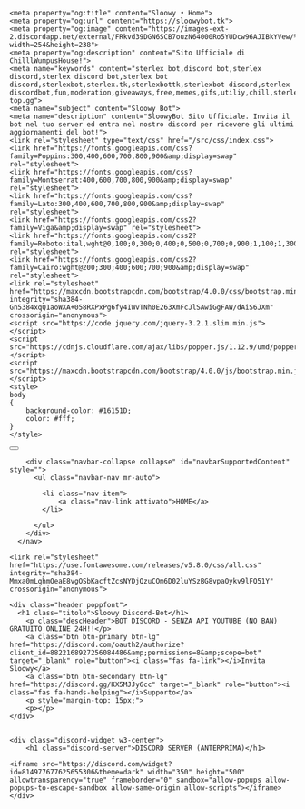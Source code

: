 <html><head>
    <title>Sloowy Bot • Home</title>
    <meta charset="UTF-8">
    <meta name="theme-color" content="#7289DA"><meta name="viewport" content="width=device-width, initial-scale=1">
    
    <meta property="og:title" content="Sloowy • Home">
    <meta property="og:url" content="https://sloowybot.tk">
    <meta property="og:image" content="https://images-ext-2.discordapp.net/external/FRkvd39DGN6SCB7ouzN64000Ro5YUDcw96AJIBkYVew/%3Fwidth%3D379%26height%3D355/https/media.discordapp.net/attachments/728657405168320542/752555145640017970/DmKNuMwXsAAE2qO.png?width=254&height=238">
    <meta property="og:description" content="Sito Ufficiale di ChilllWumpusHouse!">
    <meta name="keywords" content="sterlex bot,discord bot,sterlex discord,sterlex discord bot,sterlex bot discord,sterlexbot,sterlex.tk,sterlexbottk,sterlexbot discord,sterlex discordbot,fun,moderation,giveaways,free,memes,gifs,utiliy,chill,sterlex top.gg">
    <meta name="subject" content="Sloowy Bot">
    <meta name="description" content="SloowyBot Sito Ufficiale. Invita il bot nel tuo server ed entra nel nostro discord per ricevere gli ultimi aggiornamenti del bot!">
    <link rel="stylesheet" type="text/css" href="/src/css/index.css">
    <link href="https://fonts.googleapis.com/css?family=Poppins:300,400,600,700,800,900&amp;display=swap" rel="stylesheet">
    <link href="https://fonts.googleapis.com/css?family=Montserrat:400,600,700,800,900&amp;display=swap" rel="stylesheet">
    <link href="https://fonts.googleapis.com/css?family=Lato:300,400,600,700,800,900&amp;display=swap" rel="stylesheet">
    <link href="https://fonts.googleapis.com/css2?family=Viga&amp;display=swap" rel="stylesheet">
    <link href="https://fonts.googleapis.com/css2?family=Roboto:ital,wght@0,100;0,300;0,400;0,500;0,700;0,900;1,100;1,300;1,400;1,500;1,700;1,900&amp;display=swap" rel="stylesheet">
    <link href="https://fonts.googleapis.com/css2?family=Cairo:wght@200;300;400;600;700;900&amp;display=swap" rel="stylesheet">
    <link rel="stylesheet" href="https://maxcdn.bootstrapcdn.com/bootstrap/4.0.0/css/bootstrap.min.css" integrity="sha384-Gn5384xqQ1aoWXA+058RXPxPg6fy4IWvTNh0E263XmFcJlSAwiGgFAW/dAiS6JXm" crossorigin="anonymous">
    <script src="https://code.jquery.com/jquery-3.2.1.slim.min.js"></script>
    <script src="https://cdnjs.cloudflare.com/ajax/libs/popper.js/1.12.9/umd/popper.min.js"></script>
    <script src="https://maxcdn.bootstrapcdn.com/bootstrap/4.0.0/js/bootstrap.min.js"></script>
    <style>
    body
    {
        background-color: #16151D;
        color: #fff;
    }
    </style>
<style data-emotion=""></style></head>
<body>
    <nav class="navbar bg-transparent navbar-expand-lg">
            <button class="navbar-toggler navbar-dark bg-transparent collapsed" type="button" data-toggle="collapse" data-target="#navbarSupportedContent" aria-controls="navbarSupportedContent" aria-expanded="false" aria-label="Toggle navigation">
                <span class="navbar-toggler-icon"></span>
            </button>
      
        <div class="navbar-collapse collapse" id="navbarSupportedContent" style="">
          <ul class="navbar-nav mr-auto">

            <li class="nav-item">
                <a class="nav-link attivato">HOME</a>
            </li>

          </ul>
        </div>
      </nav>

    <link rel="stylesheet" href="https://use.fontawesome.com/releases/v5.8.0/css/all.css" integrity="sha384-Mmxa0mLqhmOeaE8vgOSbKacftZcsNYDjQzuCOm6D02luYSzBG8vpaOykv9lFQ51Y" crossorigin="anonymous">

    <div class="header poppfont">
      <h1 class="titolo">Sloowy Discord-Bot</h1>
        <p class="descHeader">BOT DISCORD - SENZA API YOUTUBE (NO BAN) GRATUITO ONLINE 24H!!</p>
        <a class="btn btn-primary btn-lg" href="https://discord.com/oauth2/authorize?client_id=8822168927256084486&amp;permissions=8&amp;scope=bot" target="_blank" role="button"><i class="fas fa-link"></i>Invita Sloowy</a>
        <a class="btn btn-secondary btn-lg" href="https://discord.gg/KX5MJJy6cc" target="_blank" role="button"><i class="fas fa-hands-helping"></i>Supporto</a>
        <p style="margin-top: 15px;">
        <p></p>
    </div>


    <div class="discord-widget w3-center">
        <h1 class="discord-server">DISCORD SERVER (ANTERPRIMA)</h1>

    <iframe src="https://discord.com/widget?id=814977677625655306&theme=dark" width="350" height="500" allowtransparency="true" frameborder="0" sandbox="allow-popups allow-popups-to-escape-sandbox allow-same-origin allow-scripts"></iframe>
    </div>

</body></html>
